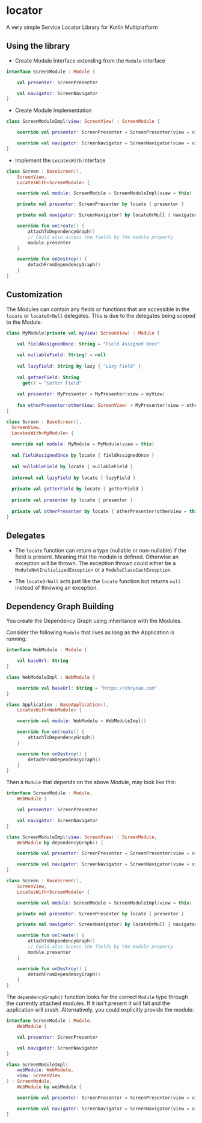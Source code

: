 # locator
A very simple Service Locator Library for Kotlin Multiplatform

## Using the library

* Create Module Interface extending from the `Module` interface
```kotlin
interface ScreenModule : Module {

    val presenter: ScreenPresenter

    val navigator: ScreenNavigator
}
```

* Create Module Implementation
```kotlin
class ScreenModuleImpl(view: ScreenView) : ScreenModule {

    override val presenter: ScreenPresenter = ScreenPresenter(view = view)

    override val navigator: ScreenNavigator = ScreenNavigator(view = view)
}
```

* Implement the `LocatesWith` interface
```kotlin
class Screen : BaseScreen(),
    ScreenView,
    LocatesWith<ScreenModule> {

    override val module: ScreenModule = ScreenModuleImpl(view = this)

    private val presenter: ScreenPresenter by locate { presenter }

    private val navigator: ScreenNavigator? by locateOrNull { navigator }

    override fun onCreate() {
        attachToDependencyGraph()
        // Could also access the fields by the module property
        module.presenter
    }

    override fun onDestroy() {
        detachFromDependencyGraph()
    }
}
```

## Customization

The Modules can contain any fields or functions that are accessible in the `locate` or `locateOrNull` delegates. This is due to the delegates being scoped to the Module.
```kotlin
class MyModule(private val myView: ScreenView) : Module {

    val fieldAssignedOnce: String = "Field Assigned Once"
    
    val nullableField: String? = null
    
    val lazyField: String by lazy { "Lazy Field" }
    
    val getterField: String
      get() = "Getter Field"
      
    val presenter: MyPresenter = MyPresenter(view = myView)
    
    fun otherPresenter(otherView: ScreenView) = MyPresenter(view = otherView)
}

class Screen : BaseScreen(),
  ScreenView,
  LocatesWith<MyModule> {
  
  override val module: MyModule = MyModule(view = this)
  
  val fieldAssignedOnce by locate { fieldAssignedOnce }
  
  val nullableField by locate { nullableField }
  
  internal val lazyField by locate { lazyField }
  
  private val getterField by locate { getterField }
  
  private val presenter by locate { presenter }
  
  private val otherPresenter by locate { otherPresenter(otherView = this) }
}
```

## Delegates

* The `locate` function can return a type (nullable or non-nullable) if the field is present. Meaning that the module is defined. Otherwise an exception will be thrown. The exception thrown could either be a `ModuleNotInitializedException` or a `ModuleClassCastException`.

* The `locateOrNull` acts just like the `locate` function but returns `null` instead of throwing an exception.

## Dependency Graph Building

You create the Dependency Graph using inheritance with the Modules.

Consider the following `Module` that lives as long as the Application is running:
```kotlin
interface WebModule : Module {

    val baseUrl: String
}

class WebModuleImpl : WebModule {

    override val baseUrl: String = "https://chrynan.com"
}

class Application : BaseApplication(),
    LocatesWith<WebModule> {

    override val module: WebModule = WebModuleImpl()

    override fun onCreate() {
        attachToDependencyGraph()
    }

    override fun onDestroy() {
        detachFromDependencyGraph()
    }
}
```

Then a `Module` that depends on the above Module, may look like this:
```kotlin
interface ScreenModule : Module,
    WebModule {

    val presenter: ScreenPresenter

    val navigator: ScreenNavigator
}

class ScreenModuleImpl(view: ScreenView) : ScreenModule,
    WebModule by dependencyGraph() {

    override val presenter: ScreenPresenter = ScreenPresenter(view = view, baseUrl = baseUrl)

    override val navigator: ScreenNavigator = ScreenNavigator(view = view)
}

class Screen : BaseScreen(),
    ScreenView,
    LocatesWith<ScreenModule> {

    override val module: ScreenModule = ScreenModuleImpl(view = this)

    private val presenter: ScreenPresenter by locate { presenter }

    private val navigator: ScreenNavigator? by locateOrNull { navigator }

    override fun onCreate() {
        attachToDependencyGraph()
        // Could also access the fields by the module property
        module.presenter
    }

    override fun onDestroy() {
        detachFromDependencyGraph()
    }
}
```

The `dependencyGraph()` function looks for the correct `Module` type through the currently attached modules. If it isn't present it will fail and the application will crash. Alternatively, you could explicitly provide the module:
```kotlin
interface ScreenModule : Module,
    WebModule {

    val presenter: ScreenPresenter

    val navigator: ScreenNavigator
}

class ScreenModuleImpl(
    webModule: WebModule,
    view: ScreenView
) : ScreenModule,
    WebModule by webModule {

    override val presenter: ScreenPresenter = ScreenPresenter(view = view, baseUrl = baseUrl)

    override val navigator: ScreenNavigator = ScreenNavigator(view = view)
}
```

